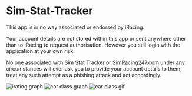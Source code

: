 # Sim-Stat-Tracker

This app is in no way associated or endorsed by iRacing.

Your account details are not stored within this app or sent anywhere other than to iRacing to request authorisation. 
However you still login with the application at your own risk.
                    
No one associated with Sim Stat Tracker or SimRacing247.com under any circumstances will ever ask you to provide your account details to them, treat any such attempt as a phishing attack and act accordingly.

![irating graph](https://i.imgur.com/ygxwMru.png)
![car class graph](https://i.imgur.com/VpcZji4.png)
![car class gif](https://i.gyazo.com/6d6c44fdfd00f83d08ee5993e5d75d95.gif)

